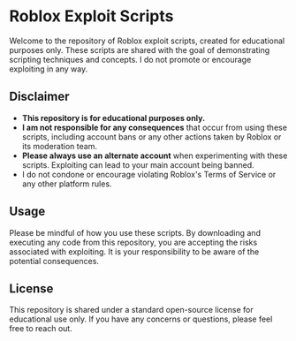 # Roblox Exploit Scripts

Welcome to the repository of Roblox exploit scripts, created for educational purposes only. These scripts are shared with the goal of demonstrating scripting techniques and concepts. I do not promote or encourage exploiting in any way.

## Disclaimer

- **This repository is for educational purposes only.**
- **I am not responsible for any consequences** that occur from using these scripts, including account bans or any other actions taken by Roblox or its moderation team.
- **Please always use an alternate account** when experimenting with these scripts. Exploiting can lead to your main account being banned.
- I do not condone or encourage violating Roblox's Terms of Service or any other platform rules.

## Usage

Please be mindful of how you use these scripts. By downloading and executing any code from this repository, you are accepting the risks associated with exploiting. It is your responsibility to be aware of the potential consequences.

## License

This repository is shared under a standard open-source license for educational use only. If you have any concerns or questions, please feel free to reach out.
